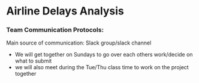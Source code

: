 # Airline Delays Analysis

### Team Communication Protocols:

Main source of communication: Slack group/slack channel 

  - We will get together on Sundays to go over each others work/decide on what to submit
  - we will also meet during the Tue/Thu class time to work on the project together 
